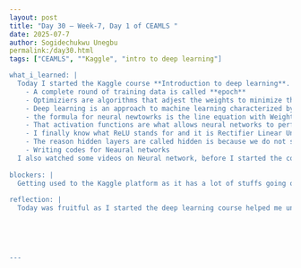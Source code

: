 ```yaml
---
layout: post
title: "Day 30 – Week-7, Day 1 of CEAMLS "
date: 2025-07-7
author: Sogidechukwu Unegbu
permalink:/day30.html
tags: ["CEAMLS", ""Kaggle", "intro to deep learning"]

what_i_learned: |  
  Today I started the Kaggle course **Introduction to deep learning**. While progressing through the course I leearnt the following:
    - A complete round of training data is called **epoch**
    - Optimiziers are algorithms that adjest the weights to minimize the loss
    - Deep learning is an approach to machine learning characterized by deep stacks of computations.
    - the formula for neural newtowrks is the line equation with Weights being the slope and Bias the Y-intercept
    - That activation functions are what allows neural networks to perform more than just linear relationships
    - I finally know what ReLU stands for and it is Rectifier Linear Unit (ReLU)
    - The reason hidden layers are called hidden is because we do not see their outputs.
    - Writing codes for Neaural networks
  I also watched some videos on Neural network, before I started the course
  
blockers: |
  Getting used to the Kaggle platform as it has a lot of stuffs going on.
  
reflection: |
  Today was fruitful as I started the deep learning course helped me understand key concepts like activation functions and hidden layers.It was exciting to finally grasp what ReLU means and how neural networks learn.Writing code made the learning hands-on and clearer as opposed to watching videos.The Kaggle platform felt overwhelming at first, but I’m gradually adjusting, which showed me growth in realtime.
  
  

  
   
---
```

